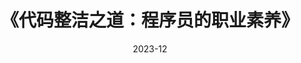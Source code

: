 ---
title: 《代码整洁之道：程序员的职业素养》
page: readings
score: 4
comment: 整体还是不错的，可以看出来作者十分推崇“结对编程”和 TDD，国内应用的应该不多。
date: 2023-12
douban: https://book.douban.com/subject/26919457/
tags: 
- 其他
---